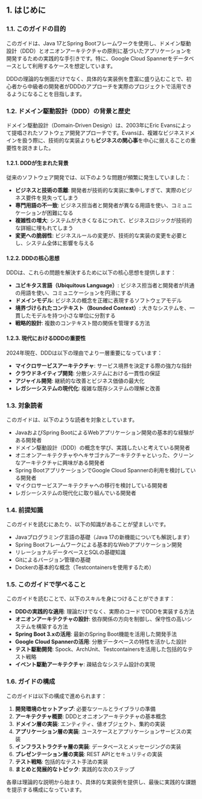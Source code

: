 ## 1. はじめに

### 1.1. このガイドの目的

このガイドは、Java 17とSpring Bootフレームワークを使用し、ドメイン駆動設計（DDD）とオニオンアーキテクチャの原則に基づいたアプリケーションを開発するための実践的な手引きです。特に、Google Cloud Spannerをデータベースとして利用するケースを想定しています。

DDDの理論的な側面だけでなく、具体的な実装例を豊富に盛り込むことで、初心者から中級者の開発者がDDDのアプローチを実際のプロジェクトで活用できるようになることを目指します。

### 1.2. ドメイン駆動設計（DDD）の背景と歴史

ドメイン駆動設計（Domain-Driven Design）は、2003年にEric Evansによって提唱されたソフトウェア開発アプローチです。Evansは、複雑なビジネスドメインを扱う際に、技術的な実装よりも**ビジネスの関心事**を中心に据えることの重要性を説きました。

#### 1.2.1. DDDが生まれた背景

従来のソフトウェア開発では、以下のような問題が頻繁に発生していました：

*   **ビジネスと技術の乖離**: 開発者が技術的な実装に集中しすぎて、実際のビジネス要件を見失ってしまう
*   **専門用語の不一致**: ビジネス担当者と開発者が異なる用語を使い、コミュニケーションが困難になる
*   **複雑性の増大**: システムが大きくなるにつれて、ビジネスロジックが技術的な詳細に埋もれてしまう
*   **変更への脆弱性**: ビジネスルールの変更が、技術的な実装の変更を必要とし、システム全体に影響を与える

#### 1.2.2. DDDの核心思想

DDDは、これらの問題を解決するために以下の核心思想を提供します：

*   **ユビキタス言語（Ubiquitous Language）**: ビジネス担当者と開発者が共通の用語を使い、コミュニケーションを円滑にする
*   **ドメインモデル**: ビジネスの概念を正確に表現するソフトウェアモデル
*   **境界づけられたコンテキスト（Bounded Context）**: 大きなシステムを、一貫したモデルを持つ小さな単位に分割する
*   **戦略的設計**: 複数のコンテキスト間の関係を管理する方法

#### 1.2.3. 現代におけるDDDの重要性

2024年現在、DDDは以下の理由でより一層重要になっています：

*   **マイクロサービスアーキテクチャ**: サービス境界を決定する際の強力な指針
*   **クラウドネイティブ開発**: 分散システムにおける一貫性の保証
*   **アジャイル開発**: 継続的な改善とビジネス価値の最大化
*   **レガシーシステムの現代化**: 複雑な既存システムの理解と改善

### 1.3. 対象読者

このガイドは、以下のような読者を対象としています。

*   JavaおよびSpring BootによるWebアプリケーション開発の基本的な経験がある開発者
*   ドメイン駆動設計（DDD）の概念を学び、実践したいと考えている開発者
*   オニオンアーキテクチャやヘキサゴナルアーキテクチャといった、クリーンなアーキテクチャに興味がある開発者
*   Spring BootアプリケーションでGoogle Cloud Spannerの利用を検討している開発者
*   マイクロサービスアーキテクチャへの移行を検討している開発者
*   レガシーシステムの現代化に取り組んでいる開発者

### 1.4. 前提知識

このガイドを読むにあたり、以下の知識があることが望ましいです。

*   Javaプログラミング言語の基礎（Java 17の新機能についても解説します）
*   Spring Bootフレームワークによる基本的なWebアプリケーション開発
*   リレーショナルデータベースとSQLの基礎知識
*   Gitによるバージョン管理の基礎
*   Dockerの基本的な概念（Testcontainersを使用するため）

### 1.5. このガイドで学べること

このガイドを読むことで、以下のスキルを身につけることができます：

*   **DDDの実践的な適用**: 理論だけでなく、実際のコードでDDDを実装する方法
*   **オニオンアーキテクチャの設計**: 依存関係の方向を制御し、保守性の高いシステムを構築する方法
*   **Spring Boot 3.xの活用**: 最新のSpring Boot機能を活用した開発手法
*   **Google Cloud Spannerの活用**: 分散データベースの特性を活かした設計
*   **テスト駆動開発**: Spock、ArchUnit、Testcontainersを活用した包括的なテスト戦略
*   **イベント駆動アーキテクチャ**: 疎結合なシステム設計の実現

### 1.6. ガイドの構成

このガイドは以下の構成で進められます：

1.  **開発環境のセットアップ**: 必要なツールとライブラリの準備
2.  **アーキテクチャ概要**: DDDとオニオンアーキテクチャの基本概念
3.  **ドメイン層の実装**: エンティティ、値オブジェクト、集約の実装
4.  **アプリケーション層の実装**: ユースケースとアプリケーションサービスの実装
5.  **インフラストラクチャ層の実装**: データベースとメッセージングの実装
6.  **プレゼンテーション層の実装**: REST APIとセキュリティの実装
7.  **テスト戦略**: 包括的なテスト手法の実装
8.  **まとめと発展的なトピック**: 実践的な次のステップ

各章は理論的な説明から始まり、具体的な実装例を提供し、最後に実践的な課題を提示する構成になっています。 